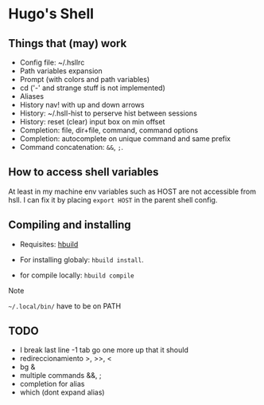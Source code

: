 # Hugo's Shell

## Things that (may) work

- Config file: ~/.hsllrc
- Path variables expansion
- Prompt (with colors and path variables)
- cd ('-' and strange stuff is not implemented)
- Aliases
- History nav! with up and down arrows
- History: ~/.hsll-hist to perserve hist between sessions
- History: reset (clear) input box on min offset
- Completion: file, dir+file, command, command options
- Completion: autocomplete on unique command and same prefix
- Command concatenation: `&&`, `;`.

## How to access shell variables

At least in my machine env variables such as HOST
are not accessible from hsll. I can fix it by
placing `export HOST` in the parent shell config.

## Compiling and installing

- Requisites: [hbuild](https://github.com/hugocotoflorez/hbuild)

- For installing globaly: `hbuild install`.
- for compile locally: `hbuild compile`

> [!NOTE]
> `~/.local/bin/` have to be on PATH

## TODO

- I break last line -1 tab go one more up that it should
- redireccionamiento >, >>, <
- bg &
- multiple commands &&, ;
- completion for alias
- which (dont expand alias)

